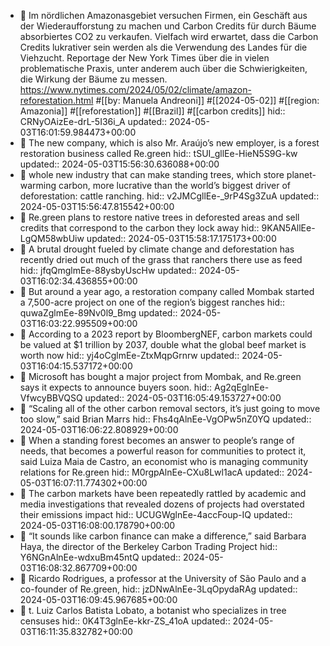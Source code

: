 - 📝 Im nördlichen Amazonasgebiet versuchen Firmen, ein Geschäft aus der Wiederaufforstung zu machen und Carbon Credits für durch Bäume absorbiertes CO2 zu verkaufen. Vielfach wird erwartet, dass die Carbon Credits lukrativer sein werden als die Verwendung des Landes für die Viehzucht. Reportage der New York Times über die in vielen problematische Praxis, unter anderem auch über die Schwierigkeiten, die Wirkung der Bäume zu messen. https://www.nytimes.com/2024/05/02/climate/amazon-reforestation.html #[[by: Manuela Andreoni]] #[[2024-05-02]] #[[region: Amazonia]] #[[reforestation]] #[[Brazil]] #[[carbon credits]]
  hid:: CRNyOAizEe-drL-5I36i_A
  updated:: 2024-05-03T16:01:59.984473+00:00
- 📌 The new company, which is also Mr. Araújo’s new employer, is a forest restoration business called Re.green
  hid:: tSUI_gllEe-HieN5S9G-kw
  updated:: 2024-05-03T15:56:30.636088+00:00
- 📌 whole new industry that can make standing trees, which store planet-warming carbon, more lucrative than the world’s biggest driver of deforestation: cattle ranching.
  hid:: v2JMCgllEe-_9rP4Sg3ZuA
  updated:: 2024-05-03T15:56:47.815542+00:00
- 📌 Re.green plans to restore native trees in deforested areas and sell credits that correspond to the carbon they lock away
  hid:: 9KAN5AllEe-LgQM58wbUiw
  updated:: 2024-05-03T15:58:17.175173+00:00
- 📌 A brutal drought fueled by climate change and deforestation has recently dried out much of the grass that ranchers there use as feed
  hid:: jfqQmglmEe-88ysbyUscHw
  updated:: 2024-05-03T16:02:34.436855+00:00
- 📌 But around a year ago, a restoration company called Mombak started a 7,500-acre project on one of the region’s biggest ranches
  hid:: quwaZglmEe-89Nv0l9_Bmg
  updated:: 2024-05-03T16:03:22.995509+00:00
- 📌 According to a 2023 report by BloombergNEF, carbon markets could be valued at $1 trillion by 2037, double what the global beef market is worth now
  hid:: yj4oCglmEe-ZtxMqpGrnrw
  updated:: 2024-05-03T16:04:15.537172+00:00
- 📌 Microsoft has bought a major project from Mombak, and Re.green says it expects to announce buyers soon.
  hid:: Ag2qEglnEe-VfwcyBBVQSQ
  updated:: 2024-05-03T16:05:49.153727+00:00
- 📌 “Scaling all of the other carbon removal sectors, it’s just going to move too slow,” said Brian Marrs
  hid:: Fhs4qAlnEe-VgOPw5nZ0YQ
  updated:: 2024-05-03T16:06:22.808929+00:00
- 📌 When a standing forest becomes an answer to people’s range of needs, that becomes a powerful reason for communities to protect it, said Luiza Maia de Castro, an economist who is managing community relations for Re.green
  hid:: M0rgpAlnEe-CXu8Lwl1acA
  updated:: 2024-05-03T16:07:11.774302+00:00
- 📌 The carbon markets have been repeatedly rattled by academic and media investigations that revealed dozens of projects had overstated their emissions impact
  hid:: UCUGWglnEe-4accFoup-IQ
  updated:: 2024-05-03T16:08:00.178790+00:00
- 📌 “It sounds like carbon finance can make a difference,” said Barbara Haya, the director of the Berkeley Carbon Trading Project
  hid:: Y6NGnAlnEe-wdxuBm45ntQ
  updated:: 2024-05-03T16:08:32.867709+00:00
- 📌 Ricardo Rodrigues, a professor at the University of São Paulo and a co-founder of Re.green,
  hid:: jzDNwAlnEe-3LqOpydaRAg
  updated:: 2024-05-03T16:09:45.967685+00:00
- 📌 t. Luiz Carlos Batista Lobato, a botanist who specializes in tree censuses
  hid:: 0K4T3glnEe-kkr-ZS_41oA
  updated:: 2024-05-03T16:11:35.832782+00:00